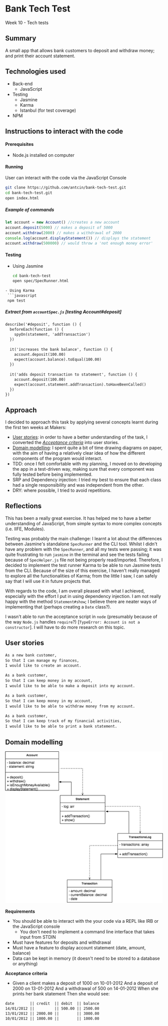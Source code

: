 # Bank Tech Test
Week 10 - Tech tests

Summary
----

A small app that allows bank customers to deposit and withdraw money; and print their account statement.

## Technologies used
- Back-end
  - JavaScript
- Testing
  - Jasmine
  - Karma
  - Istanbul (for test coverage)
- NPM

## Instructions to interact with the code

#### Prerequisites
- Node.js installed on computer

#### Running
User can interact with the code via the JavaScript Console
```sh
git clone https://github.com/antcin/bank-tech-test.git
cd bank-tech-test.git
open index.html
```

##### Example of commands
```javascript
let account = new Account() //creates a new account
account.deposit(5000) // makes a deposit of 5000
account.withdraw(2000) // makes a withdrawal of 2000
console.log(account.displayStatement()) // displays the statement
account.withdraw(500000) // would throw a 'not enough money error'
```

#### Testing

- Using Jasmine
  ```sh
  cd bank-tech-test
  open spec/SpecRunner.html
 ```
- Using Karma
  ```javascript
  npm test
  ```
##### Extract from `accountSpec.js` [testing Account#deposit]
```
describe('#deposit', function () {
  beforeEach(function () {
    spyOn(statement, 'addTransaction')
  })

  it('increases the bank balance', function () {
    account.deposit(100.00)
    expect(account.balance).toEqual(100.00)
  })

  it('adds deposit transaction to statement', function () {
    account.deposit(100.00)
    expect(account.statement.addTransaction).toHaveBeenCalled()
  })
})
```

## Approach
I decided to approach this task by applying several concepts learnt during the first ten weeks at Makers:

- [User stories](#User-stories): in order to have a better understanding of the task, I converted the [_Acceptance criteria_](**Acceptance-criteria**) into user stories.
- [Domain modelling](#Domain-modelling): I spent quite a bit of time drawing diagrams on paper, with the aim of having a relatively clear idea of how the different components of the program would interact.
- TDD: once I felt comfortable with my planning, I moved on to developing the app in a test-driven way, making sure that every component was fully tested before being implemented.
- SRP and Dependency injection: I tried my best to ensure that each class had a single responsibility and was independent from the other.
- DRY: where possible, I tried to avoid repetitions.

## Reflections

This has been a really great exercise. It has helped me to have a better understanding of JavaScript, from simple syntax to more complex concepts (i.e. IIFE, Modules).

Testing was probably the main challenge: I learnt a lot about the differences between Jasmine's standalone `SpecRunner` and the CLI tool. Whilst I didn't have any problem with the `SpecRunner`, and all my tests were passing; it was quite frustrating to run `jasmine` in the terminal and see the tests failing because of  `SpecHelper.js` file not being properly read/imported. Therefore, I decided to implement the test runner Karma to be able to run Jasmine tests from the CLI. Because of the size of this exercise, I haven't really managed to explore all the functionalities of Karma; from the little I saw, I can safely say that I will use it in future projects that.

With regards to the code, I am overall pleased with what I achieved, especially with the effort I put in using dependency injection. I am not really happy with the method `Statement#show`; I believe there are neater ways of implementing that (perhaps creating a `Date` class?).

I wasn't able to run the acceptance script in `node` (presumably because of the way `Node.js` handles `require`?) [`TypeError: Account is not a constructor`]. I will have to do more research on this topic.

## User stories

```sh
As a new bank customer,
So that I can manage my finances,
I would like to create an account.
```

```sh
As a bank customer,
So that I can keep money in my account,
I would like to be able to make a deposit into my account.
```

```sh
As a bank customer,
So that I can keep money in my account,
I would like to be able to withdraw money from my account.
```

```sh
As a bank customer,
So that I can keep track of my financial activities,
I would like to be able to print a bank statement.
```

## Domain modelling
![Domain modelling](images/diagram.png "Diagram - bank-tech-test")

**Requirements**
* You should be able to interact with the your code via a REPL like IRB or the JavaScript console
  * You don't need to implement a command line interface that takes input from STDIN
* Must have features for deposits and withdrawal
* Must have a feature to display account statement (date, amount, balance)
* Data can be kept in memory (it doesn't need to be stored to a database or anything)

**Acceptance criteria**
* Given a client makes a deposit of 1000 on 10-01-2012 And a deposit of 2000 on 13-01-2012 And a withdrawal of 500 on 14-01-2012 When she prints her bank statement Then she would see:

```
date       || credit  || debit  || balance
14/01/2012 ||         || 500.00 || 2500.00
13/01/2012 || 2000.00 ||        || 3000.00
10/01/2012 || 1000.00 ||        || 1000.00
```
